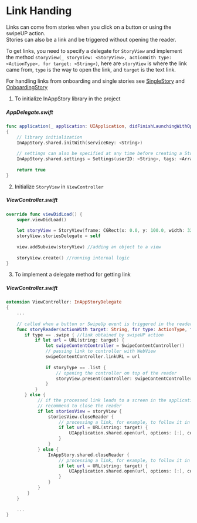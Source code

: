 # Link Handing

Links can come  from stories when you click on a button or using the swipeUP action.  
Stories can also be a link and be triggered without opening the reader.

To get links, you need to specify a delegate for `StoryView` and implement the method `storyView(_ storyView: <StoryView>, actionWith type: <ActionType>, for target: <String>)`, here are `storyView` is where the link came from, `type` is the way to open the link, and `target` is the text link.

For handling links from onboarding and single stories see [SingleStory](SingleStory.md) and [OnboardingStory](OnboardingStory.md)

1) To initialize InAppStory library in the project

##### AppDelegate.swift
```swift
func application(_ application: UIApplication, didFinishLaunchingWithOptions launchOptions: [UIApplication.LaunchOptionsKey: Any]?) -> Bool
{
    // library initialization
    InAppStory.shared.initWith(serviceKey: <String>)
    
    // settings can also be specified at any time before creating a StoryView or calling individual stories
    InAppStory.shared.settings = Settings(userID: <String>, tags: <Array<String>>)
    
    return true
}
```

2) Initialize `StoryView` in `ViewController`

##### ViewController.swift
```swift
override func viewDidLoad() {
    super.viewDidLoad()
        
    let storyView = StoryView(frame: CGRect(x: 0.0, y: 100.0, width: 320.0, height: 160.0)) //StoryView initialization
    storyView.storiesDelegate = self
    
    view.addSubview(storyView) //adding an object to a view
    
    storyView.create() //running internal logic
}
```

3) To implement a delegate method for getting link

##### ViewController.swift
```swift
extension ViewController: InAppStoryDelegate
{
    ...
    
    // called when a button or SwipeUp event is triggered in the reader
    func storyReader(actionWith target: String, for type: ActionType, from storyType: StoriesType) {
       if type == .swipe { //link obtained by swipeUP action
           if let url = URL(string: target) {
               let swipeContentController = SwipeContentController()
               // passing link to controller with WebView
               swipeContentController.linkURL = url
               
               if storyType == .list {
	               // opening the controller on top of the reader
	               storyView.present(controller: swipeContentController)
               }
           }
       } else {
            // if the processed link leads to a screen in the application, 
            // recommend to close the reader
            if let storiesView = storyView {
	            storiesView.closeReader {
	                // processing a link, for example, to follow it in safari
	                if let url = URL(string: target) {
	                    UIApplication.shared.open(url, options: [:], completionHandler: nil)
	                }
	            }
            } else {
                InAppStory.shared.closeReader {
                    // processing a link, for example, to follow it in safari
	                if let url = URL(string: target) {
	                    UIApplication.shared.open(url, options: [:], completionHandler: nil)
	                }
                }
            }
        }
    }
    
    ...
}
```